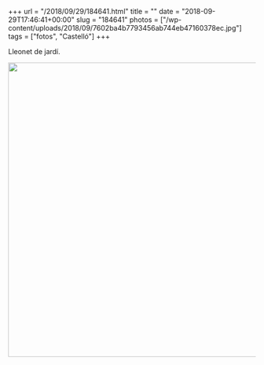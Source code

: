 +++
url = "/2018/09/29/184641.html"
title = ""
date = "2018-09-29T17:46:41+00:00"
slug = "184641"
photos = ["/wp-content/uploads/2018/09/7602ba4b7793456ab744eb47160378ec.jpg"]
tags = ["fotos", "Castelló"]
+++

Lleonet de jardí.

<img src="/wp-content/uploads/2018/09/7602ba4b7793456ab744eb47160378ec.jpg" width="600" height="600" />
